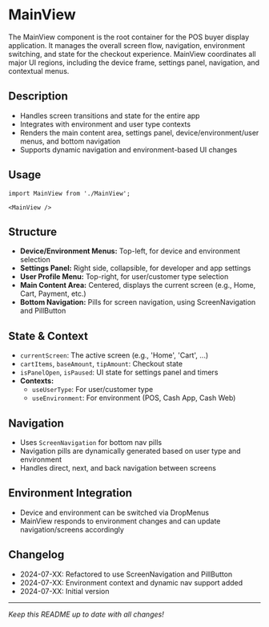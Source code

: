 # MainView

The MainView component is the root container for the POS buyer display application. It manages the overall screen flow, navigation, environment switching, and state for the checkout experience. MainView coordinates all major UI regions, including the device frame, settings panel, navigation, and contextual menus.

## Description
- Handles screen transitions and state for the entire app
- Integrates with environment and user type contexts
- Renders the main content area, settings panel, device/environment/user menus, and bottom navigation
- Supports dynamic navigation and environment-based UI changes

## Usage
```tsx
import MainView from './MainView';

<MainView />
```

## Structure
- **Device/Environment Menus:** Top-left, for device and environment selection
- **Settings Panel:** Right side, collapsible, for developer and app settings
- **User Profile Menu:** Top-right, for user/customer type selection
- **Main Content Area:** Centered, displays the current screen (e.g., Home, Cart, Payment, etc.)
- **Bottom Navigation:** Pills for screen navigation, using ScreenNavigation and PillButton

## State & Context
- `currentScreen`: The active screen (e.g., 'Home', 'Cart', ...)
- `cartItems`, `baseAmount`, `tipAmount`: Checkout state
- `isPanelOpen`, `isPaused`: UI state for settings panel and timers
- **Contexts:**
  - `useUserType`: For user/customer type
  - `useEnvironment`: For environment (POS, Cash App, Cash Web)

## Navigation
- Uses `ScreenNavigation` for bottom nav pills
- Navigation pills are dynamically generated based on user type and environment
- Handles direct, next, and back navigation between screens

## Environment Integration
- Device and environment can be switched via DropMenus
- MainView responds to environment changes and can update navigation/screens accordingly

## Changelog
- 2024-07-XX: Refactored to use ScreenNavigation and PillButton
- 2024-07-XX: Environment context and dynamic nav support added
- 2024-07-XX: Initial version

---

_Keep this README up to date with all changes!_ 
